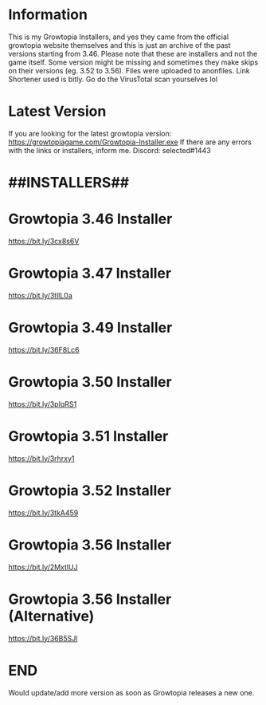 # Information
This is my Growtopia Installers, and yes they came from the official growtopia website themselves and this is just an archive of the past versions starting from 3.46.
Please note that these are installers and not the game itself. Some version might be missing and sometimes they make skips on their versions (eg. 3.52 to 3.56).
Files were uploaded to anonfiles. Link Shortener used is bitly. Go do the VirusTotal scan yourselves lol

# Latest Version
If you are looking for the latest growtopia version: https://growtopiagame.com/Growtopia-Installer.exe
If there are any errors with the links or installers, inform me.
Discord: selected#1443

# ##INSTALLERS##
# Growtopia 3.46 Installer
https://bit.ly/3cx8s6V
# Growtopia 3.47 Installer
https://bit.ly/3tllL0a
# Growtopia 3.49 Installer
https://bit.ly/36F8Lc6
# Growtopia 3.50 Installer
https://bit.ly/3pIqRS1
# Growtopia 3.51 Installer
https://bit.ly/3rhrxy1
# Growtopia 3.52 Installer
https://bit.ly/3tkA459
# Growtopia 3.56 Installer
https://bit.ly/2MxtlUJ
# Growtopia 3.56 Installer (Alternative)
https://bit.ly/36B5SJl
# END
Would update/add more version as soon as Growtopia releases a new one.
